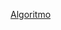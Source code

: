 [Algoritmo](https://github.com/danny77beltran/TeoriaDeLaProgramacion/blob/main/Unidad1.md#:~:text=Diagrama%20de%20Flujo-,Algoritmo,-Un%20algoritmo%20es)
